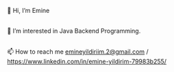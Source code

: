 
<!--
**emineyldrm8/emineyldrm8** is a ✨ _special_ ✨ repository because its `README.md` (this file) appears on your GitHub profile.

Here are some ideas to get you started:

- 🔭 I’m currently working on ...
- 🌱 I’m currently learning ...
- 👯 I’m looking to collaborate on ...
- 🤔 I’m looking for help with ...
- 💬 Ask me about ...
- 📫 How to reach me: ...
- 😄 Pronouns: ...
- ⚡ Fun fact: ...
-->
👋 Hi, I’m Emine <br></br>

👀 I’m interested in Java Backend Programming.<br></br>

📫 How to reach me emineyildiriim.2@gmail.com / https://www.linkedin.com/in/emine-yildirim-79983b255/<br></br>
